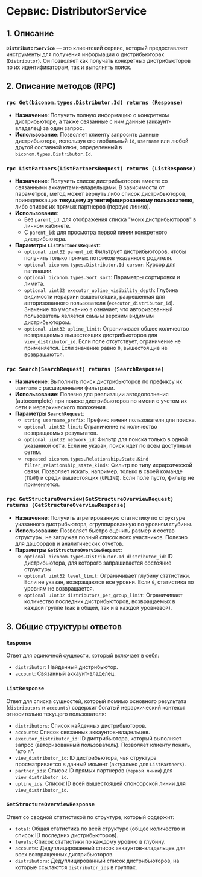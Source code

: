 # Сервис: DistributorService

## 1. Описание

**`DistributorService`** — это клиентский сервис, который предоставляет инструменты для получения информации о дистрибьюторах (`Distributor`). Он позволяет как получать конкретных дистрибьюторов по их идентификаторам, так и выполнять поиск.

## 2. Описание методов (RPC)

### `rpc Get(biconom.types.Distributor.Id) returns (Response)`
- **Назначение**: Получить полную информацию о конкретном дистрибьюторе, а также связанные с ним данные (аккаунт-владелец) за один запрос.
- **Использование**: Позволяет клиенту запросить данные дистрибьютора, используя его глобальный `id`, `username` или любой другой составной ключ, определенный в `biconom.types.Distributor.Id`.

### `rpc ListPartners(ListPartnersRequest) returns (ListResponse)`
- **Назначение**: Получить список дистрибьюторов вместе со связанными аккаунтами-владельцами. В зависимости от параметров, метод может вернуть либо список дистрибьюторов, принадлежащих **текущему аутентифицированному пользователю**, либо список их прямых партнеров (первую линию).
- **Использование**:
  - Без `parent_id`: для отображения списка "моих дистрибьюторов" в личном кабинете.
  - С `parent_id`: для просмотра первой линии конкретного дистрибьютора.
- **Параметры `ListPartnersRequest`**:
  - `optional uint32 parent_id`: Фильтрует дистрибьюторов, чтобы получить только прямых потомков указанного родителя.
  - `optional biconom.types.Distributor.Id cursor`: Курсор для пагинации.
  - `optional biconom.types.Sort sort`: Параметры сортировки и лимита.
  - `optional uint32 executor_upline_visibility_depth`: Глубина видимости иерархии вышестоящих, разрешенная для авторизованного пользователя (`executor_distributor_id`). Значение по умолчанию `0` означает, что авторизованный пользователь является самым верхним видимым дистрибьютором.
  - `optional uint32 upline_limit`: Ограничивает общее количество возвращаемых вышестоящих дистрибьюторов для `view_distributor_id`. Если поле отсутствует, ограничение не применяется. Если значение равно `0`, вышестоящие не возвращаются.

### `rpc Search(SearchRequest) returns (SearchResponse)`
- **Назначение**: Выполнить поиск дистрибьюторов по префиксу их `username` с расширенными фильтрами.
- **Использование**: Полезно для реализации автодополнения (autocomplete) при поиске дистрибьюторов по имени с учетом их сети и иерархического положения.
- **Параметры `SearchRequest`**:
  - `string username_prefix`: Префикс имени пользователя для поиска.
  - `optional uint32 limit`: Ограничение на количество возвращаемых результатов.
  - `optional uint32 network_id`: Фильтр для поиска только в одной указанной сети. Если не указан, поиск идет по всем доступным сетям.
  - `repeated biconom.types.Relationship.State.Kind filter_relationship_state_kinds`: Фильтр по типу иерархической связи. Позволяет искать, например, только в своей команде (`TEAM`) и среди вышестоящих (`UPLINE`). Если поле пусто, фильтр не применяется.

### `rpc GetStructureOverview(GetStructureOverviewRequest) returns (GetStructureOverviewResponse)`
- **Назначение**: Получить агрегированную статистику по структуре указанного дистрибьютора, сгруппированную по уровням глубины.
- **Использование**: Позволяет быстро оценить размер и состав структуры, не загружая полный список всех участников. Полезно для дашбордов и аналитических отчетов.
- **Параметры `GetStructureOverviewRequest`**:
  - `optional biconom.types.Distributor.Id distributor_id`: ID дистрибьютора, для которого запрашивается состояние структуры.
  - `optional uint32 level_limit`: Ограничивает глубину статистики. Если не указан, возвращаются все уровни. Если `0`, статистика по уровням не возвращается.
  - `optional uint32 distributors_per_group_limit`: Ограничивает количество последних дистрибьюторов, возвращаемых в каждой группе (как в общей, так и в каждой уровневой).

## 3. Общие структуры ответов

### `Response`
Ответ для одиночной сущности, который включает в себя:
- `distributor`: Найденный дистрибьютор.
- `account`: Связанный аккаунт-владелец.

### `ListResponse`
Ответ для списка сущностей, который помимо основного результата (`distributors` и `accounts`) содержит богатый иерархический контекст относительно текущего пользователя:
- `distributors`: Список найденных дистрибьюторов.
- `accounts`: Список связанных аккаунтов-владельцев.
- `executor_distributor_id`: ID дистрибьютора, который выполняет запрос (авторизованный пользователь). Позволяет клиенту понять, "кто я".
- `view_distributor_id`: ID дистрибьютора, чья структура просматривается в данный момент (актуально для `ListPartners`).
- `partner_ids`: Список ID прямых партнеров (`первой линии`) для `view_distributor_id`.
- `upline_ids`: Список ID всей вышестоящей спонсорской линии для `view_distributor_id`.

### `GetStructureOverviewResponse`
Ответ со сводной статистикой по структуре, который содержит:
- `total`: Общая статистика по всей структуре (общее количество и список ID последних дистрибьюторов).
- `levels`: Список статистики по каждому уровню в глубину.
- `accounts`: Дедуплицированный список аккаунтов-владельцев для всех возвращенных дистрибьюторов.
- `distributors`: Дедуплицированный список дистрибьюторов, на которые ссылаются `distributor_ids` в группах.
